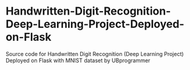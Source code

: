 # Handwritten-Digit-Recognition-Deep-Learning-Project-Deployed-on-Flask
Source code for Handwritten Digit Recognition (Deep Learning Project) Deployed on Flask with MNIST dataset by UBprogrammer
